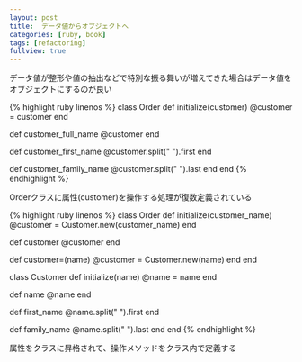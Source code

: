 ```yaml
---
layout: post
title:  データ値からオブジェクトへ
categories: [ruby, book]
tags: [refactoring]
fullview: true
---
```


データ値が整形や値の抽出などで特別な振る舞いが増えてきた場合はデータ値をオブジェクトにするのが良い

{% highlight ruby linenos %}
class Order
  def initialize(customer)
     @customer  = customer
  end

  def customer_full_name
    @customer
  end

  def customer_first_name
    @customer.split(" ").first
  end

  def customer_family_name
    @customer.split(" ").last
  end
end
{% endhighlight %}

Orderクラスに属性(customer)を操作する処理が復数定義されている

{% highlight ruby linenos %}
class Order
  def initialize(customer_name)
     @customer  = Customer.new(customer_name)
  end

  def customer
    @customer
  end

  def customer=(name)
    @customer = Customer.new(name)
  end
end

class Customer
  def initialize(name)
    @name = name
  end

  def name
    @name
  end

  def first_name
    @name.split(" ").first
  end

  def family_name
    @name.split(" ").last
  end
end
{% endhighlight %}

属性をクラスに昇格されて、操作メソッドをクラス内で定義する
